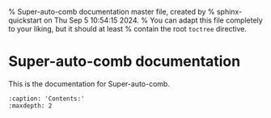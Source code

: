 % Super-auto-comb documentation master file, created by
% sphinx-quickstart on Thu Sep  5 10:54:15 2024.
% You can adapt this file completely to your liking, but it should at least
% contain the root `toctree` directive.

# Super-auto-comb documentation

This is the documentation for Super-auto-comb.

```{toctree}
:caption: 'Contents:'
:maxdepth: 2
```

